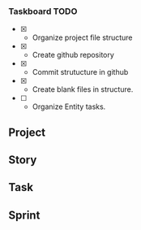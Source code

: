 ### Taskboard TODO

 - [X] - Organize project file structure
 - [X] - Create github repository
 - [X] - Commit strutucture in github
 - [X] - Create blank files in structure.
 - [ ] - Organize Entity tasks.

## Project

## Story

## Task

## Sprint
